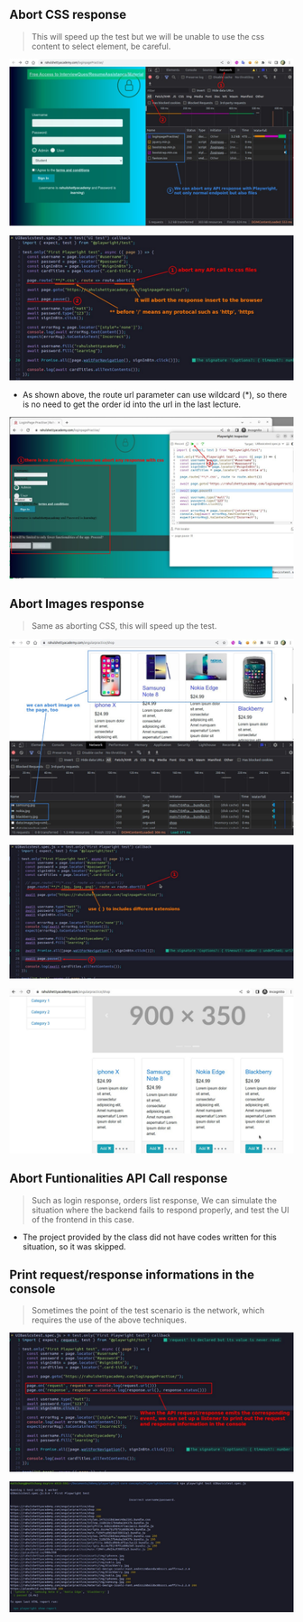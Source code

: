 ## **Abort CSS response**

> This will speed up the test but we will be unable to use the css content to select element, be careful.

![Alt inspect network](pic/01.jpg)

![Alt coding: abort css](pic/02.jpg)

- As shown above, the route url parameter can use wildcard \(\*\), so there is no need to get the order id into the url in the last lecture.

![Alt inspector: page without css](pic/03.jpg)

## **Abort Images response**

> Same as aborting CSS, this will speed up the test.

![Alt inspect image call ](pic/04.jpg)

![Alt coding: abort image](pic/05.jpg)

![Alt inspector: page without images](pic/06.jpg)

## **Abort Funtionalities API Call response**

> Such as login response, orders list response, We can simulate the situation where the backend fails to respond properly, and test the UI of the frontend in this case.

- The project provided by the class did not have codes written for this situation, so it was skipped.

## **Print request/response informations in the console**

> Sometimes the point of the test scenario is the network, which requires the use of the above techniques.

![Alt set listener to request/response](pic/07.jpg)

![Alt test](pic/08.jpg)
